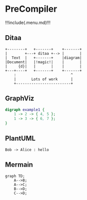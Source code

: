 # PreCompiler

!!!include(.menu.md)!!!

## Ditaa

```ditaa
+--------+   +-------+    +-------+
|        +---+ ditaa +--> |       |
|  Text  |   +-------+    |diagram|
|Document|   |!magic!|    |       |
|     {d}|   |       |    |       |
+---+----+   +-------+    +-------+
    :                         ^
    |       Lots of work      |
    +-------------------------+
```

## GraphViz

```dot
digraph example1 {
    1 -> 2 -> { 4, 5 };
    1 -> 3 -> { 6, 7 };
}
```

## PlantUML

```plantuml
Bob -> Alice : hello
```

## Mermain

```mermaid
graph TD;
    A-->B;
    A-->C;
    B-->D;
    C-->D;
```